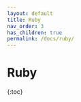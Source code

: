 ```yaml
---
layout: default
title: Ruby
nav_order: 3
has_children: true
permalink: /docs/ruby/
---
```


# Ruby

{:toc}
